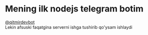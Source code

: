 # Mening ilk nodejs telegram botim

<a href="https://t.me/qitmirdevbot" target="_blank">@qitmirdevbot</a>
<br>
Lekin afsuski faqatgina serverni ishga tushirib qo'ysam ishlaydi
